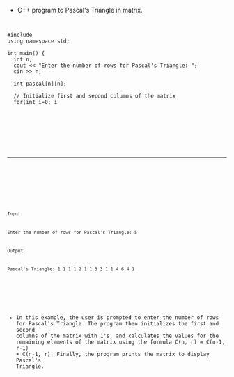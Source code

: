 
* C++ program to Pascal's Triangle in matrix. <br/>
  

<pre><code>

#include <iostream>
using namespace std;

int main() {
  int n;
  cout << "Enter the number of rows for Pascal's Triangle: ";
  cin >> n;

  int pascal[n][n];

  // Initialize first and second columns of the matrix
  for(int i=0; i<n; i++) {
    pascal[i][0] = 1;
    pascal[i][1] = 1;
  }

  // Calculate values for the remaining elements of the matrix
  for(int i=2; i<n; i++) {
    for(int j=1; j<=i; j++) {
      pascal[i][j] = pascal[i-1][j-1] + pascal[i-1][j];
    }
  }

  // Print Pascal's Triangle
  cout << "Pascal's Triangle:\n";
  for(int i=0; i<n; i++) {
    for(int j=0; j<=i; j++) {
      cout << pascal[i][j] << " ";
    }
    cout << endl;
  }

  return 0;
}


</code></pre>

<br/><br/>

___________________________________________

<br/><br/>

<Code language="cpp">

Input

Enter the number of rows for Pascal's Triangle: 
5

Output

Pascal's Triangle:
    1 
   1 1 
  1 2 1 
 1 3 3 1 
1 4 6 4 1

</Code><br/>

* In this example, the user is prompted to enter the number of rows for Pascal's Triangle. The program then initializes the first and second columns of the matrix with 1's, and calculates the values for the remaining elements of the matrix using the formula C(n, r) = C(n-1, r-1) + C(n-1, r). Finally, the program prints the matrix to display Pascal's Triangle.